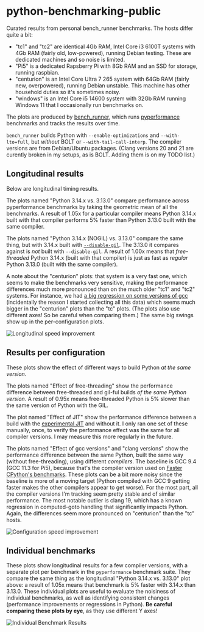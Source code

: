 # python-benchmarking-public

Curated results from personal bench_runner benchmarks. The hosts differ
quite a bit:
 - "tc1" and "tc2" are identical 4Gb RAM, Intel Core i3 6100T systems with 4Gb RAM
   (fairly old, low-powered), running Debian testing. These are dedicated
   machines and so noise is limited.
 - "Pi5" is a dedicated Rapsberry Pi with 8Gb RAM and an SSD for storage,
   running raspbian.
 - "centurion" is an Intel Core Ultra 7 265 system with 64Gb RAM (fairly
   new, overpowered), running Debian unstable. This machine has other
   household duties so it's sometimes noisy.
 - "windows" is an Intel Core i5 14600 system with 32Gb RAM running Windows
   11 that I occasionally run benchmarks on.

The plots are produced by
[bench_runner](https://github.com/faster-cpython/bench_runner), which runs
[pyperformance](https://github.com/python/pyperformance) benchmarks and
tracks the results over time.

`bench_runner` builds Python with `--enable-optimizations` and
`--with-lto=full`, but _without_ BOLT or `--with-tail-call-interp`. The
compiler versions are from Debian/Ubuntu packages. (Clang versions 20 and 21 are
curently broken in my setups, as is BOLT. Adding them is on my TODO list.)

## Longitudinal results

Below are longitudinal timing results.

The plots named "Python 3.14.x vs. 3.13.0" compare performance across
pyperformance benchmarks by taking the geometric mean of all the benchmarks.
A result of 1.05x for a particular compiler means Python 3.14.x built with
that compiler performs 5% faster than Python 3.13.0 built with the same
compiler.

The plots named "Python 3.14.x (NOGIL) vs. 3.13.0" compare the same thing,
but with 3.14.x built with
[`--disable-gil`](https://peps.python.org/pep-0703/). The 3.13.0 it compares against
is _not_ built with `--disable-gil`. A result of 1.00x means that
_free-threaded_ Python 3.14.x (built with that compiler) is just as fast as
_regular_ Python 3.13.0 (built with the same compiler).

A note about the "centurion" plots: that system is a very fast one, which
seems to make the benchmarks very sensitive, making the performance
differences much more pronounced than on the much older "tc1" and "tc2"
systems. For instance, we had [a big regression on some versions of
gcc](https://github.com/python/cpython/issues/129987#issuecomment-2802989278)
(incidentally the reason I started collecting all this data) which seems
much bigger in the "centurion" plots than the "tc" plots. (The plots also
use different axes! So be careful when comparing them.) The same big swings
show up in the per-configuration plots.

![Longitudinal speed improvement](/longitudinal.svg)

## Results per configuration

These plots show the effect of different ways to build Python _at the same
version_.

The plots named "Effect of free-threading" show the performance difference
between free-threaded and gil-ful builds _of the same Python version_. A
result of 0.95x means free-threaded Python is 5% slower than the same
version of Python with the GIL.

The plot named "Effect of JIT" show the performance difference between a
build with the [experimental JIT](https://peps.python.org/pep-0744/) and
without it. I only ran one set of these manually, once, to verify the
performance effect was the same for all compiler versions. I may measure this
more regularly in the future.

The plots named "Effect of gcc versions" and "clang versions" show the
performance difference between the same Python, built the same way (without
free-threading), using different _compilers_. The baseline is GCC 9.4 (GCC
11.3 for Pi5), because that's the compiler version used on [Faster CPython's
benchmarks](https://github.com/faster-cpython/benchmarking-public/). These
plots can be a bit more noisy since the baseline is more of a moving target
(Python compiled with GCC 9 getting faster makes the other compilers appear
to get worse). For the most part, all the compiler versions I'm tracking
seem pretty stable and of similar performance. The most notable outlier is
clang 19, which has a known regression in computed-goto handling that
significantly impacts Python. Again, the differences seem more pronounced on
"centurion" than the "tc" hosts.

![Configuration speed improvement](/configs.svg)

## Individual benchmarks

These plots show longitudinal results for a few compiler versions, with a
separate plot per benchmark in the `pyperformance` benchmark suite. They
compare the same thing as the longitudinal "Python 3.14.x vs. 3.13.0" plot
above: a result of 1.05x means that benchmark is 5% faster with 3.14.x than
3.13.0. These individual plots are useful to evaluate the noisiness of
individual benchmarks, as well as identifying consistent changes
(performance improvements or regressions in Python). **Be careful comparing
these plots by eye**, as they use different Y axes!

![Individual Benchmark Results](/benchmarks.svg)

